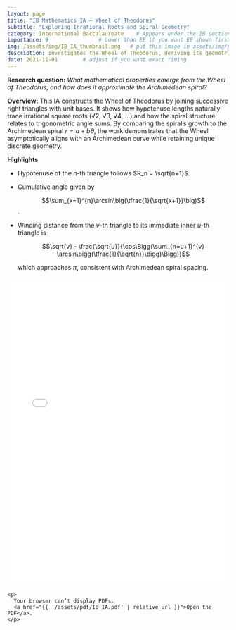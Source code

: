 ```yaml
---
layout: page
title: "IB Mathematics IA — Wheel of Theodorus"
subtitle: "Exploring Irrational Roots and Spiral Geometry"
category: International Baccalaureate    # Appears under the IB section of your Early Research page
importance: 9                # Lower than EE if you want EE shown first
img: /assets/img/IB_IA_thumbnail.png   # put this image in assets/img/projects/
description: Investigates the Wheel of Theodorus, deriving its geometric properties, links to irrational numbers, and approximation to the Archimedean spiral.
date: 2021-11-01        # adjust if you want exact timing
---
```


**Research question:** *What mathematical properties emerge from the Wheel of Theodorus, and how does it approximate the Archimedean spiral?*

**Overview:** This IA constructs the Wheel of Theodorus by joining successive right triangles with unit bases. It shows how hypotenuse lengths naturally trace irrational square roots (√2, √3, √4, …) and how the spiral structure relates to trigonometric angle sums. By comparing the spiral’s growth to the Archimedean spiral $r = a + b\theta$, the work demonstrates that the Wheel asymptotically aligns with an Archimedean curve while retaining unique discrete geometry.

**Highlights**
- Hypotenuse of the $n$-th triangle follows $R_n = \sqrt{n+1}$.
- Cumulative angle given by
  
  $$\sum_{x=1}^{n}\arcsin\big(\tfrac{1}{\sqrt{x+1}}\big)$$.
- Winding distance from the $v$-th triangle to its immediate inner $u$-th triangle is

  $$\sqrt{v} - \frac{\sqrt{u}}{\cos\Bigg(\sum_{n=u+1}^{v} \arcsin\bigg(\tfrac{1}{\sqrt{n}}\bigg)\Bigg)}$$

  which approaches $\pi$, consistent with Archimedean spiral spacing.


<!-- Inline PDF viewer -->
<div class="pdf-viewer my-3">
  <object
    data="{{ '/assets/pdf/IB_IA.pdf' | relative_url }}"
    type="application/pdf"
    width="100%"
    height="700"
  >
    <!-- Fallback for browsers that block <object> -->
    <iframe
      src="{{ '/assets/pdf/IB_IA.pdf' | relative_url }}"
      width="100%"
      height="700"
      style="border: none;"
    ></iframe>

    <p>
      Your browser can’t display PDFs. 
      <a href="{{ '/assets/pdf/IB_IA.pdf' | relative_url }}">Open the PDF</a>.
    </p>
  </object>
</div>
